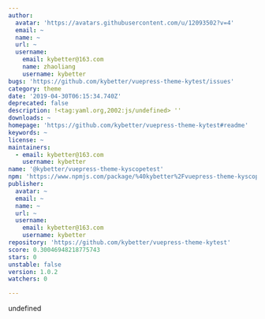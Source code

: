 ```yaml
---
author:
  avatar: 'https://avatars.githubusercontent.com/u/12093502?v=4'
  email: ~
  name: ~
  url: ~
  username:
    email: kybetter@163.com
    name: zhaoliang
    username: kybetter
bugs: 'https://github.com/kybetter/vuepress-theme-kytest/issues'
category: theme
date: '2019-04-30T06:15:34.740Z'
deprecated: false
description: !<tag:yaml.org,2002:js/undefined> ''
downloads: ~
homepage: 'https://github.com/kybetter/vuepress-theme-kytest#readme'
keywords: ~
license: ~
maintainers:
  - email: kybetter@163.com
    username: kybetter
name: '@kybetter/vuepress-theme-kyscopetest'
npm: 'https://www.npmjs.com/package/%40kybetter%2Fvuepress-theme-kyscopetest'
publisher:
  avatar: ~
  email: ~
  name: ~
  url: ~
  username:
    email: kybetter@163.com
    username: kybetter
repository: 'https://github.com/kybetter/vuepress-theme-kytest'
score: 0.30046948218775743
stars: 0
unstable: false
version: 1.0.2
watchers: 0

---
```


undefined